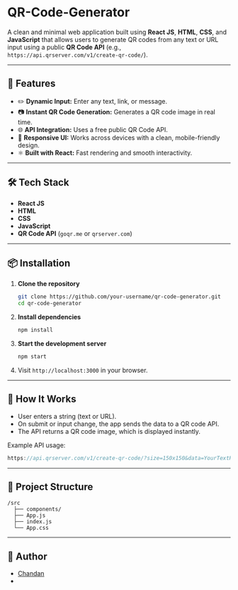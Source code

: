 # QR-Code-Generator

A clean and minimal web application built using **React JS**, **HTML**, **CSS**, and **JavaScript** that allows users to generate QR codes from any text or URL input using a public **QR Code API** (e.g., `https://api.qrserver.com/v1/create-qr-code/`).

---

## 🚀 Features

* ✏️ **Dynamic Input:** Enter any text, link, or message.
* 📷 **Instant QR Code Generation:** Generates a QR code image in real time.
* 🌐 **API Integration:** Uses a free public QR Code API.
* 📱 **Responsive UI:** Works across devices with a clean, mobile-friendly design.
* ⚛️ **Built with React:** Fast rendering and smooth interactivity.

---

## 🛠️ Tech Stack

* **React JS**
* **HTML**
* **CSS**
* **JavaScript**
* **QR Code API** (`goqr.me` or `qrserver.com`)

---

## 📦 Installation

1. **Clone the repository**

   ```bash
   git clone https://github.com/your-username/qr-code-generator.git
   cd qr-code-generator
   ```

2. **Install dependencies**

   ```bash
   npm install
   ```

3. **Start the development server**

   ```bash
   npm start
   ```

4. Visit `http://localhost:3000` in your browser.

---

## 🧠 How It Works

* User enters a string (text or URL).
* On submit or input change, the app sends the data to a QR code API.
* The API returns a QR code image, which is displayed instantly.

Example API usage:

```js
https://api.qrserver.com/v1/create-qr-code/?size=150x150&data=YourTextHere
```

---

## 📁 Project Structure

```
/src
  ├── components/
  ├── App.js
  ├── index.js
  └── App.css
```



---

## 👤 Author

* [Chandan](https://github.com/ConnectedDEX)
* 


